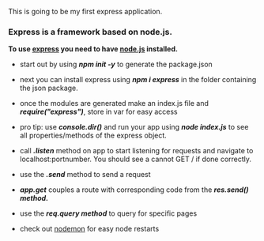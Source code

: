 This is going to be my first express application. 
### Express is a framework based on node.js.


**To use [express](https://expressjs.com/en/4x/api.html) you need to have [node.js](https://nodejs.org/en/) installed.**


- start out by using ***npm init -y*** to generate the package.json
- next you can install express using ***npm i express*** in the folder containing the json package.
- once the modules are generated make an index.js file and ***require("express")***, store in var for easy access
- pro tip: use ***console.dir()*** and run your app using ***node index.js*** to see all properties/methods of the express object.

- call ***.listen*** method on app to start listening for requests and navigate to localhost:portnumber. You should see a cannot GET / if done correctly.

- use the ***.send*** method to send a request

- ***app.get*** couples a route with corresponding code from the ***res.send() method.***

- use the ***req.query method*** to query for specific pages
- check out [nodemon](https://www.npmjs.com/package/nodemon) for easy node restarts

